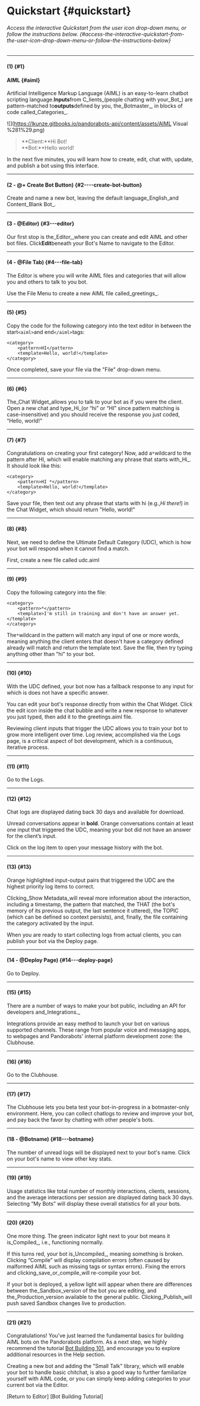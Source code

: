 # Quickstart {#quickstart}

###### Access the interactive Quickstart from the user icon drop-down menu, or follow the instructions below. {#access-the-interactive-quickstart-from-the-user-icon-drop-down-menu-or-follow-the-instructions-below}

---

#### \(1\) {#1}

#### AIML {#aiml}

Artificial Intelligence Markup Language \(AIML\) is an easy-to-learn chatbot scripting language.**Inputs**from C_lients_\(people chatting with your_Bot_\) are pattern-matched to**outputs**defined by you, the_Botmaster_, in blocks of code called_Categories_.

![](https://lkunze.gitbooks.io/pandorabots-api/content/assets/AIML Visual %281%29.png)

> **Client:**Hi Bot!  
> **Bot:**Hello world!

In the next five minutes, you will learn how to create, edit, chat with, update, and publish a bot using this interface.

---

#### \(2 - @+ Create Bot Button\) {#2----create-bot-button}

Create and name a new bot, leaving the default language_English\_and Content\_Blank Bot_.

---

#### \(3 - @Editor\) {#3---editor}

Our first stop is the\_Editor,\_where you can create and edit AIML and other bot files. Click**Edit**beneath your Bot's Name to navigate to the Editor.

---

#### \(4 - @File Tab\) {#4---file-tab}

The Editor is where you will write AIML files and categories that will allow you and others to talk to you bot.

Use the File Menu to create a new AIML file called_greetings_.

---

#### \(5\) {#5}

Copy the code for the following category into the text editor in between the start`<aiml>`and end`</aiml>`tags:

```
<category>
    <pattern>HI</pattern>
    <template>Hello, world!</template>
</category>
```

Once completed, save your file via the "File" drop-down menu.

---

#### \(6\) {#6}

The_Chat Widget\_allows you to talk to your bot as if you were the client. Open a new chat and type\_Hi_\(or “hi” or “HI” since pattern matching is case-insensitive\) and you should receive the response you just coded, “Hello, world!”

---

#### \(7\) {#7}

Congratulations on creating your first category! Now, add a`*`wildcard to the pattern after HI, which will enable matching any phrase that starts with_Hi_. It should look like this:

```
<category>
    <pattern>HI *</pattern>
    <template>Hello, world!</template>
</category>
```

Save your file, then test out any phrase that starts with hi \(e.g.,_Hi there!_\) in the Chat Widget, which should return "Hello, world!"

---

#### \(8\) {#8}

Next, we need to define the Ultimate Default Category \(UDC\), which is how your bot will respond when it cannot find a match.

First, create a new file called udc.aiml

---

#### \(9\) {#9}

Copy the following category into the file:

```
<category>
    <pattern>*</pattern>
    <template>I'm still in training and don't have an answer yet.</template>
</category>
```

The`*`wildcard in the pattern will match any input of one or more words, meaning anything the client enters that doesn't have a category defined already will match and return the template text. Save the file, then try typing anything other than "hi" to your bot.

---

#### \(10\) {#10}

With the UDC defined, your bot now has a fallback response to any input for which is does not have a specific answer.

You can edit your bot's response directly from within the Chat Widget. Click the edit icon inside the chat bubble and write a new response to whatever you just typed, then add it to the greetings.aiml file.

Reviewing client inputs that trigger the UDC allows you to train your bot to grow more intelligent over time. Log review, accomplished via the Logs page, is a critical aspect of bot development, which is a continuous, iterative process.

---

#### \(11\) {#11}

Go to the Logs.

---

#### \(12\) {#12}

Chat logs are displayed dating back 30 days and available for download.

Unread conversations appear in **bold**. Orange conversations contain at least one input that triggered the UDC, meaning your bot did not have an answer for the client’s input.

Click on the log item to open your message history with the bot.

---

#### \(13\) {#13}

Orange highlighted input-output pairs that triggered the UDC are the highest priority log items to correct.

Clicking\_Show Metadata\_will reveal more information about the interaction, including a timestamp, the pattern that matched, the THAT \(the bot's memory of its previous output, the last sentence it uttered\), the TOPIC \(which can be defined so context persists\), and, finally, the file containing the category activated by the input.

When you are ready to start collecting logs from actual clients, you can publish your bot via the Deploy page.

---

#### \(14 - @Deploy Page\) {#14---deploy-page}

Go to Deploy.

---

#### \(15\) {#15}

There are a number of ways to make your bot public, including an API for developers and_Integrations._

Integrations provide an easy method to launch your bot on various supported channels. These range from popular voice and messaging apps, to webpages and Pandorabots' internal platform development zone: the Clubhouse.

---

#### \(16\) {#16}

Go to the Clubhouse.

---

#### \(17\) {#17}

The Clubhouse lets you beta test your bot-in-progress in a botmaster-only environment. Here, you can collect chatlogs to review and improve your bot, and pay back the favor by chatting with other people's bots.

---

#### \(18 - @Botname\) {#18---botname}

The number of unread logs will be displayed next to your bot's name. Click on your bot's name to view other key stats.

---

#### \(19\) {#19}

Usage statistics like total number of monthly interactions, clients, sessions, and the average interactions per session are displayed dating back 30 days. Selecting “My Bots” will display these overall statistics for all your bots.

---

#### \(20\) {#20}

One more thing. The green indicator light next to your bot means it is_Compiled_, i.e., functioning normally.

If this turns red, your bot is_Uncompiled_, meaning something is broken. Clicking “Compile” will display compilation errors \(often caused by malformed AIML such as missing tags or syntax errors\). Fixing the errors and clicking\_save\_or\_compile\_will re-compile your bot.

If your bot is deployed, a yellow light will appear when there are differences between the\_Sandbox\_version of the bot you are editing, and the\_Production\_version available to the general public. Clicking\_Publish\_will push saved Sandbox changes live to production.

---

#### \(21\) {#21}

Congratulations! You've just learned the fundamental basics for building AIML bots on the Pandorabots platform. As a next step, we highly recommend the tutorial [Bot Building 101](https://lkunze.gitbooks.io/pandorabots-api/content/building-bots/tutorial-building-bots-on-the-pandorabots-platform.html), and encourage you to explore additional resources in the Help section.

Creating a new bot and adding the "Small Talk" library, which will enable your bot to handle basic chitchat, is also a good way to further familiarize yourself with AIML code, or you can simply keep adding categories to your current bot via the Editor.

\[Return to Editor\] \[Bot Building Tutorial\]

